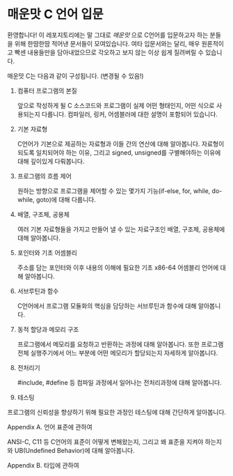 # 매운맛 C 언어 입문
환영합니다! 이 레포지토리에는 말 그대로 _매운맛_ 으로 C언어를 입문하고자 하는 분들을 위해 한땀한땀 적어낸 문서들이 모여있습니다. 여타 입문서와는 달리, 매우 원론적이고 빡센 내용들만을 담아내었으므로 각오하고 보지 않는 이상 쉽게 질려버릴 수 있습니다.

매운맛 C는 다음과 같이 구성됩니다. (변경될 수 있음!)

 1. 컴퓨터 프로그램의 본질
    
    앞으로 작성하게 될 C 소스코드와 프로그램이 실제 어떤 형태인지, 어떤 식으로 사용되는지 다룹니다. 컴파일러, 링커, 어셈블러에 대한 설명이 포함되어 있습니다.
    
 2. 기본 자료형
 
    C언어가 기본으로 제공하는 자료형과 이들 간의 연산에 대해 알아봅니다. 자료형이 되도록 일치되어야 하는 이유, 그리고 signed, unsigned를 구별해야하는 이유에 대해 깊이있게 다뤄봅니다.

3. 프로그램의 흐름 제어
    
    원하는 방향으로 프로그램을 제어할 수 있는 몇가지 기능(if-else, for, while, do-while, goto)에 대해 다룹니다. 
    
4. 배열, 구조체, 공용체

   여러 기본 자료형들을 가지고 만들어 낼 수 있는 자료구조인 배열, 구조체, 공용체에 대해 알아봅니다.

5. 포인터와 기초 어셈블리

   주소를 담는 포인터와 이후 내용의 이해에 필요한 기초 x86-64 어셈블리 언어에 대해 알아봅니다.

6. 서브루틴과 함수

   C언어에서 프로그램 모듈화의 핵심을 담당하는 서브루틴과 함수에 대해 알아봅니다.
   
7. 동적 할당과 메모리 구조
   
   프로그램에서 메모리를 요청하고 반환하는 과정에 대해 알아봅니다. 또한 프로그램 전체 실행주기에서 어느 부분에 어떤 메모리가 할당되는지 자세하게 알아봅니다.
   
8. 전처리기

   #include, #define 등 컴파일 과정에서 일어나는 전처리과정에 대해 알아봅니다.
   
10. 테스팅
   
   프로그램의 신뢰성을 향상하기 위해 필요한 과정인 테스팅에 대해 간단하게 알아봅니다.

Appendix A. 언어 표준에 관하여

  ANSI-C, C11 등 C언어의 표준이 어떻게 변해왔는지, 그리고 왜 표준을 지켜야 하는지와 UB(Undefined Behavior)에 대해 알아봅니다.

Appendix B. 타입에 관하여

  
